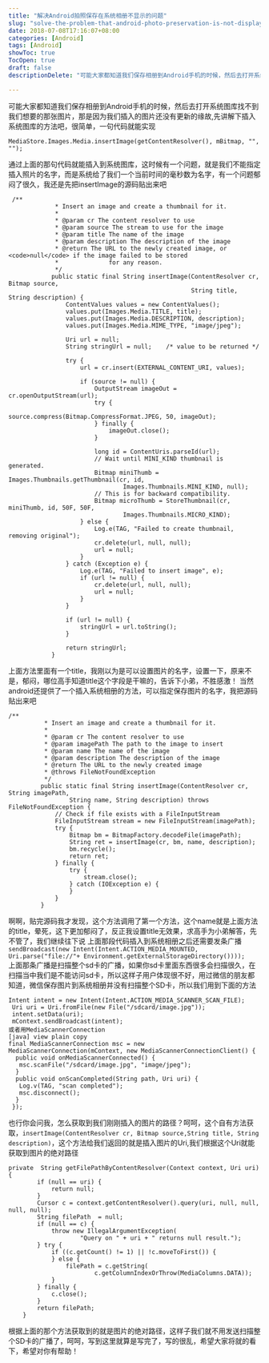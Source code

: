 ```yaml
---
title: "解决Android拍照保存在系统相册不显示的问题"
slug: "solve-the-problem-that-android-photo-preservation-is-not-displayed-in-the-system-album"
date: 2018-07-08T17:16:07+08:00
categories: [Android]
tags: [Android]
showToc: true
TocOpen: true
draft: false
descriptionDelete: "可能大家都知道我们保存相册到Android手机的时候，然后去打开系统图库找不到我们想要的那张图片，那是因为我们插入的图片还没有更新的缘故,先"

---
```

                
可能大家都知道我们保存相册到Android手机的时候，然后去打开系统图库找不到我们想要的那张图片，那是因为我们插入的图片还没有更新的缘故,先讲解下插入系统图库的方法吧，很简单，一句代码就能实现
```
MediaStore.Images.Media.insertImage(getContentResolver(), mBitmap, "", ""); 
```
通过上面的那句代码就能插入到系统图库，这时候有一个问题，就是我们不能指定插入照片的名字，而是系统给了我们一个当前时间的毫秒数为名字，有一个问题郁闷了很久，我还是先把insertImage的源码贴出来吧
```
 /**
             * Insert an image and create a thumbnail for it.
             *
             * @param cr The content resolver to use
             * @param source The stream to use for the image
             * @param title The name of the image
             * @param description The description of the image
             * @return The URL to the newly created image, or <code>null</code> if the image failed to be stored
             *              for any reason.
             */
            public static final String insertImage(ContentResolver cr, Bitmap source,
                                                   String title, String description) {
                ContentValues values = new ContentValues();
                values.put(Images.Media.TITLE, title);
                values.put(Images.Media.DESCRIPTION, description);
                values.put(Images.Media.MIME_TYPE, "image/jpeg");

                Uri url = null;
                String stringUrl = null;    /* value to be returned */

                try {
                    url = cr.insert(EXTERNAL_CONTENT_URI, values);

                    if (source != null) {
                        OutputStream imageOut = cr.openOutputStream(url);
                        try {
                            source.compress(Bitmap.CompressFormat.JPEG, 50, imageOut);
                        } finally {
                            imageOut.close();
                        }

                        long id = ContentUris.parseId(url);
                        // Wait until MINI_KIND thumbnail is generated.
                        Bitmap miniThumb = Images.Thumbnails.getThumbnail(cr, id,
                                Images.Thumbnails.MINI_KIND, null);
                        // This is for backward compatibility.
                        Bitmap microThumb = StoreThumbnail(cr, miniThumb, id, 50F, 50F,
                                Images.Thumbnails.MICRO_KIND);
                    } else {
                        Log.e(TAG, "Failed to create thumbnail, removing original");
                        cr.delete(url, null, null);
                        url = null;
                    }
                } catch (Exception e) {
                    Log.e(TAG, "Failed to insert image", e);
                    if (url != null) {
                        cr.delete(url, null, null);
                        url = null;
                    }
                }

                if (url != null) {
                    stringUrl = url.toString();
                }

                return stringUrl;
            }
```
上面方法里面有一个title，我刚以为是可以设置图片的名字，设置一下，原来不是，郁闷，哪位高手知道title这个字段是干嘛的，告诉下小弟，不胜感激！
当然android还提供了一个插入系统相册的方法，可以指定保存图片的名字，我把源码贴出来吧
```
/** 
          * Insert an image and create a thumbnail for it. 
          * 
          * @param cr The content resolver to use 
          * @param imagePath The path to the image to insert 
          * @param name The name of the image 
          * @param description The description of the image 
          * @return The URL to the newly created image 
          * @throws FileNotFoundException 
          */  
         public static final String insertImage(ContentResolver cr, String imagePath,  
                 String name, String description) throws FileNotFoundException {  
             // Check if file exists with a FileInputStream  
             FileInputStream stream = new FileInputStream(imagePath);  
             try {  
                 Bitmap bm = BitmapFactory.decodeFile(imagePath);  
                 String ret = insertImage(cr, bm, name, description);  
                 bm.recycle();  
                 return ret;  
             } finally {  
                 try {  
                     stream.close();  
                 } catch (IOException e) {  
                 }  
             }  
         }  
```
啊啊，贴完源码我才发现，这个方法调用了第一个方法，这个name就是上面方法的title，晕死，这下更加郁闷了，反正我设置title无效果，求高手为小弟解答，先不管了，我们继续往下说
上面那段代码插入到系统相册之后还需要发条广播  
`sendBroadcast(new Intent(Intent.ACTION_MEDIA_MOUNTED, Uri.parse("file://"+ Environment.getExternalStorageDirectory())));`  
上面那条广播是扫描整个sd卡的广播，如果你sd卡里面东西很多会扫描很久，在扫描当中我们是不能访问sd卡，所以这样子用户体现很不好，用过微信的朋友都知道，微信保存图片到系统相册并没有扫描整个SD卡，所以我们用到下面的方法
```
Intent intent = new Intent(Intent.ACTION_MEDIA_SCANNER_SCAN_FILE);     
 Uri uri = Uri.fromFile(new File("/sdcard/image.jpg"));     
 intent.setData(uri);     
 mContext.sendBroadcast(intent);    
或者用MediaScannerConnection
[java] view plain copy
final MediaScannerConnection msc = new MediaScannerConnection(mContext, new MediaScannerConnectionClient() {     
  public void onMediaScannerConnected() {     
   msc.scanFile("/sdcard/image.jpg", "image/jpeg");     
  }     
  public void onScanCompleted(String path, Uri uri) {     
   Log.v(TAG, "scan completed");     
   msc.disconnect();     
  }     
 });     
```
也行你会问我，怎么获取到我们刚刚插入的图片的路径？呵呵，这个自有方法获取，`insertImage(ContentResolver cr, Bitmap source,String title, String description)`，这个方法给我们返回的就是插入图片的Uri,我们根据这个Uri就能获取到图片的绝对路径
```
private  String getFilePathByContentResolver(Context context, Uri uri) {  
        if (null == uri) {  
            return null;  
        }  
        Cursor c = context.getContentResolver().query(uri, null, null, null, null);  
        String filePath  = null;  
        if (null == c) {  
            throw new IllegalArgumentException(  
                    "Query on " + uri + " returns null result.");  
        } try {  
            if ((c.getCount() != 1) || !c.moveToFirst()) {  
            } else {  
                filePath = c.getString(  
                        c.getColumnIndexOrThrow(MediaColumns.DATA));  
            }  
        } finally {  
            c.close();  
        }  
        return filePath;  
    }  
```
根据上面的那个方法获取到的就是图片的绝对路径，这样子我们就不用发送扫描整个SD卡的广播了，呵呵，写到这里就算是写完了，写的很乱，希望大家将就的看下，希望对你有帮助！